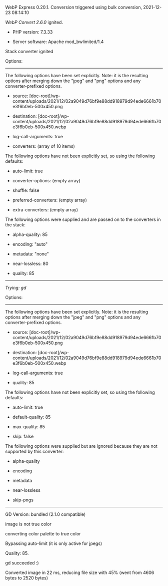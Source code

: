 WebP Express 0.20.1. Conversion triggered using bulk conversion, 2021-12-23 08:14:10

*WebP Convert 2.6.0*  ignited.
- PHP version: 7.3.33
- Server software: Apache mod_bwlimited/1.4

Stack converter ignited

Options:
------------
The following options have been set explicitly. Note: it is the resulting options after merging down the "jpeg" and "png" options and any converter-prefixed options.
- source: [doc-root]/wp-content/uploads/2021/12/02a9049d76bf9e88dd918979d94ede6661b70e3f6b0eb-500x450.png
- destination: [doc-root]/wp-content/uploads/2021/12/02a9049d76bf9e88dd918979d94ede6661b70e3f6b0eb-500x450.webp
- log-call-arguments: true
- converters: (array of 10 items)

The following options have not been explicitly set, so using the following defaults:
- auto-limit: true
- converter-options: (empty array)
- shuffle: false
- preferred-converters: (empty array)
- extra-converters: (empty array)

The following options were supplied and are passed on to the converters in the stack:
- alpha-quality: 85
- encoding: "auto"
- metadata: "none"
- near-lossless: 80
- quality: 85
------------


*Trying: gd* 

Options:
------------
The following options have been set explicitly. Note: it is the resulting options after merging down the "jpeg" and "png" options and any converter-prefixed options.
- source: [doc-root]/wp-content/uploads/2021/12/02a9049d76bf9e88dd918979d94ede6661b70e3f6b0eb-500x450.png
- destination: [doc-root]/wp-content/uploads/2021/12/02a9049d76bf9e88dd918979d94ede6661b70e3f6b0eb-500x450.webp
- log-call-arguments: true
- quality: 85

The following options have not been explicitly set, so using the following defaults:
- auto-limit: true
- default-quality: 85
- max-quality: 85
- skip: false

The following options were supplied but are ignored because they are not supported by this converter:
- alpha-quality
- encoding
- metadata
- near-lossless
- skip-pngs
------------

GD Version: bundled (2.1.0 compatible)
image is not true color
converting color palette to true color
Bypassing auto-limit (it is only active for jpegs)
Quality: 85. 
gd succeeded :)

Converted image in 22 ms, reducing file size with 45% (went from 4606 bytes to 2520 bytes)
